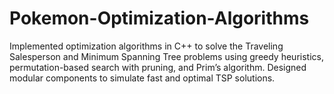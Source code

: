 # Pokemon-Optimization-Algorithms
Implemented optimization algorithms in C++ to solve the Traveling Salesperson and Minimum Spanning Tree problems using greedy heuristics, permutation-based search with pruning, and Prim’s algorithm. Designed modular components to simulate fast and optimal TSP solutions.
